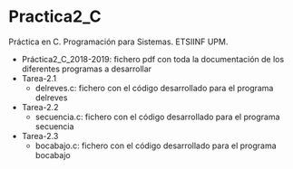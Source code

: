 # Practica2_C
Práctica en C. Programación para Sistemas. ETSIINF UPM.
- Práctica2_C_2018-2019: fichero pdf con toda la documentación de los diferentes programas a desarrollar
- Tarea-2.1
  - delreves.c: fichero con el código desarrollado para el programa delreves
- Tarea-2.2
  - secuencia.c: fichero con el código desarrollado para el programa secuencia
- Tarea-2.3
  - bocabajo.c: fichero con el código desarrollado para el programa bocabajo
